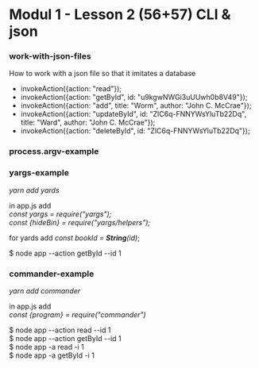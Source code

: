 # Modul 1 - Lesson 2 (56+57)  CLI & json

### work-with-json-files
How to work with a json file so that it imitates a database  
- invokeAction({action: "read"});  
- invokeAction({action: "getById", id: "u9kgwNWGi3uUUwh0b8V49"});  
- invokeAction({action: "add", title: "Worm", author: "John C. McCrae"});  
- invokeAction({action: "updateById", id: "ZlC6q-FNNYWsYluTb22Dq",  title: "Ward", author: "John C. McCrae"});  
- invokeAction({action: "deleteById", id: "ZlC6q-FNNYWsYluTb22Dq"});  


### process.argv-example

### yargs-example
*yarn add yards*  

in app.js add  
_const yargs = require("yargs");  
const {hideBin} = require("yargs/helpers");_  

for yards add _const bookId = **String**(id)_;  

$ node app --action getById --id 1

### commander-example
*yarn add commander*  

in app.js add  
_const {program} = require("commander")_

$ node app --action read --id 1  
$ node app --action getById --id 1  
$ node app -a read -i 1  
$ node app -a getById -i 1  
